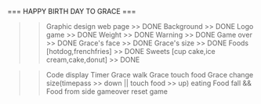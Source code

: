 === HAPPY BIRTH DAY TO GRACE ===

>> Graphic
  design web page >> DONE
  Background >> DONE
  Logo game >> DONE
  Weight >> DONE
  Warning >> DONE
  Game over >> DONE
  Grace's face >> DONE 
  Grace's size >> DONE
  Foods [hotdog,frenchfries] >> DONE
  Sweets [cup cake,ice cream,cake,donut] >> DONE
  
  
>> Code
  display
  Timer
  Grace walk
  Grace touch food
  Grace change size(timepass >> down || touch food >> up)
  eating
  Food fall && Food from side
  gameover
  reset game
  
